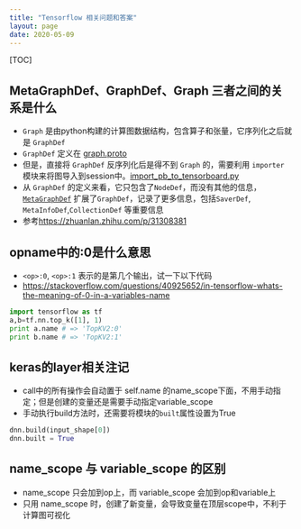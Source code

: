 ```yaml
---
title: "Tensorflow 相关问题和答案"
layout: page
date: 2020-05-09
---
```

[TOC]


## MetaGraphDef、GraphDef、Graph 三者之间的关系是什么
- `Graph` 是由python构建的计算图数据结构，包含算子和张量，它序列化之后就是 `GraphDef`
- `GraphDef` 定义在 [graph.proto](https://github.com/tensorflow/tensorflow/blob/master/tensorflow/core/framework/graph.proto)
- 但是，直接将 `GraphDef` 反序列化后是得不到 `Graph` 的，需要利用 `importer` 模块来将图导入到session中。[import_pb_to_tensorboard.py](https://github.com/tensorflow/tensorflow/blob/master/tensorflow/python/tools/import_pb_to_tensorboard.py)
- 从 `GraphDef` 的定义来看，它只包含了`NodeDef`，而没有其他的信息，[`MetaGraphDef`](https://github.com/tensorflow/tensorflow/blob/master/tensorflow/core/protobuf/meta_graph.proto) 扩展了`GraphDef`，记录了更多信息，包括`SaverDef`, `MetaInfoDef`,`CollectionDef` 等重要信息
- 参考<https://zhuanlan.zhihu.com/p/31308381>


## opname中的:0是什么意思
- `<op>:0`, `<op>:1` 表示的是第几个输出，试一下以下代码
- <https://stackoverflow.com/questions/40925652/in-tensorflow-whats-the-meaning-of-0-in-a-variables-name>
```python
import tensorflow as tf
a,b=tf.nn.top_k([1], 1)
print a.name # => 'TopKV2:0'
print b.name # => 'TopKV2:1'
```

## keras的layer相关注记
- call中的所有操作会自动置于 self.name 的name_scope下面，不用手动指定；但是创建的变量还是需要手动指定variable_scope
- 手动执行build方法时，还需要将模块的`built`属性设置为True
```python
dnn.build(input_shape[0])
dnn.built = True
```

## name_scope 与 variable_scope 的区别
- name_scope 只会加到op上，而 variable_scope 会加到op和variable上
- 只用 name_scope 时，创建了新变量，会导致变量在顶层scope中，不利于计算图可视化

